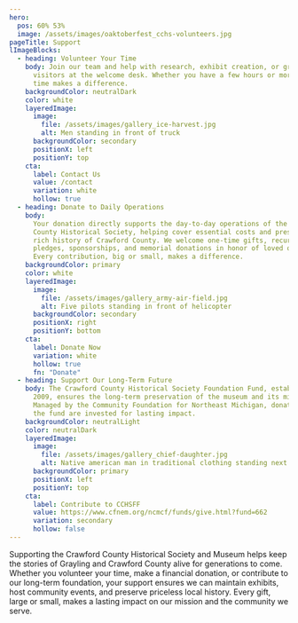 ```yaml
---
hero:
  pos: 60% 53%
  image: /assets/images/oaktoberfest_cchs-volunteers.jpg
pageTitle: Support
lImageBlocks:
  - heading: Volunteer Your Time
    body: Join our team and help with research, exhibit creation, or greeting
      visitors at the welcome desk. Whether you have a few hours or more, your
      time makes a difference.
    backgroundColor: neutralDark
    color: white
    layeredImage:
      image: 
        file: /assets/images/gallery_ice-harvest.jpg
        alt: Men standing in front of truck
      backgroundColor: secondary
      positionX: left
      positionY: top
    cta:
      label: Contact Us
      value: /contact
      variation: white
      hollow: true
  - heading: Donate to Daily Operations
    body:
      Your donation directly supports the day-to-day operations of the Crawford
      County Historical Society, helping cover essential costs and preserve the
      rich history of Crawford County. We welcome one-time gifts, recurring
      pledges, sponsorships, and memorial donations in honor of loved ones.
      Every contribution, big or small, makes a difference.
    backgroundColor: primary
    color: white
    layeredImage:
      image: 
        file: /assets/images/gallery_army-air-field.jpg
        alt: Five pilots standing in front of helicopter
      backgroundColor: secondary
      positionX: right
      positionY: bottom
    cta:
      label: Donate Now
      variation: white
      hollow: true
      fn: "Donate"
  - heading: Support Our Long-Term Future
    body: The Crawford County Historical Society Foundation Fund, established in
      2009, ensures the long-term preservation of the museum and its mission.
      Managed by the Community Foundation for Northeast Michigan, donations to
      the fund are invested for lasting impact.
    backgroundColor: neutralLight
    color: neutralDark
    layeredImage:
      image: 
        file: /assets/images/gallery_chief-daughter.jpg
        alt: Native american man in traditional clothing standing next to his daughter in a dress
      backgroundColor: primary
      positionX: left
      positionY: top
    cta:
      label: Contribute to CCHSFF
      value: https://www.cfnem.org/ncmcf/funds/give.html?fund=662
      variation: secondary
      hollow: false
---
```


Supporting the Crawford County Historical Society and Museum helps keep the stories of Grayling and Crawford County alive for generations to come. Whether you volunteer your time, make a financial donation, or contribute to our long-term foundation, your support ensures we can maintain exhibits, host community events, and preserve priceless local history. Every gift, large or small, makes a lasting impact on our mission and the community we serve.
